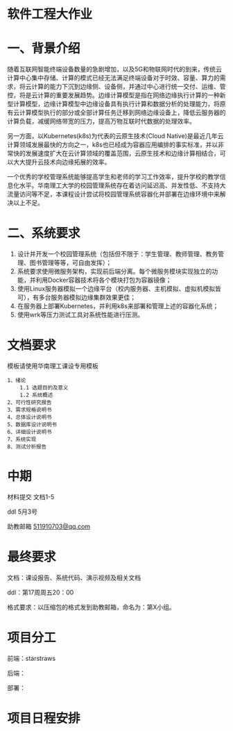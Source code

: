 # 软件工程大作业
# 一、背景介绍
随着互联网智能终端设备数量的急剧增加，以及5G和物联网时代的到来，传统云计算中心集中存储、计算的模式已经无法满足终端设备对于时效、容量、算力的需求，将云计算的能力下沉到边缘侧、设备侧，并通过中心进行统一交付、运维、管控，将是云计算的重要发展趋势。边缘计算模型是指在网络边缘执行计算的一种新型计算模型，边缘计算模型中边缘设备具有执行计算和数据分析的处理能力，将原有云计算模型执行的部分或全部计算任务迁移到网络边缘设备上，降低云服务器的计算负载，减缓网络带宽的压力，提高万物互联时代数据的处理效率。

另一方面，以Kubernetes(k8s)为代表的云原生技术(Cloud Native)是最近几年云计算领域发展最快的方向之一，k8s也已经成为容器应用编排的事实标准，并以非常快的发展速度扩大在云计算领域的覆盖范围，云原生技术和边缘计算相结合，可以大大提升云技术向边缘拓展的效率。

一个优秀的学校管理系统能够提高学生和老师的学习工作效率，提升学校的教学信息化水平。华南理工大学的校园管理系统存在着访问延迟高、并发性低、不支持大流量访问等不足，本课程设计尝试将校园管理系统容器化并部署在边缘环境中来解决以上不足。

# 二、系统要求

1. 设计并开发一个校园管理系统（包括但不限于：学生管理、教师管理、教务管理、图书管理等等，可自由发挥）；
2. 系统要求使用微服务架构，实现前后端分离。每个微服务模块实现独立的功能，并利用Docker容器技术将各个模块打包为容器镜像；
3. 使用Linux服务器模拟一个边缘平台（校内服务器、主机模拟、虚拟机模拟皆可），有多台服务器模拟边缘集群效果更佳；
4. 在服务器上部署Kubernetes，并利用k8s来部署和管理上述的容器化系统；
5. 使用wrk等压力测试工具对系统性能进行压测。

# 文档要求
模板请使用华南理工课设专用模板

    1、绪论
        1.1 选题目的及意义
        1.2 系统概述
    2、可行性研究报告
    3、需求规格说明书
    4、总体设计说明书
    5、数据库设计说明书
    6、详细设计说明书
    7、系统实现
    8、测试分析报告

# 中期
材料提交 文档1-5

ddl 5月3号

助教邮箱 511910703@qq.com

# 最终要求
文档：课设报告、系统代码、演示视频及相关文档

ddl：第17周周五20：00

格式要求：以压缩包的格式发到助教邮箱，命名为：第X小组。

# 项目分工
前端：starstraws

后端：

部署：

# 项目日程安排
